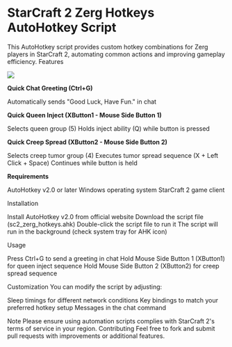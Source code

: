 # StarCraft 2 Zerg Hotkeys AutoHotkey Script
This AutoHotkey script provides custom hotkey combinations for Zerg players in StarCraft 2, automating common actions and improving gameplay efficiency.
Features

![](https://github.com/del0x3/sc2zergahk/blob/62321383ed6c9c66f3d43c9652279effa01a8a3d/2025-01-02%2013-01-54.gif)


**Quick Chat Greeting (Ctrl+G)**

Automatically sends "Good Luck, Have Fun." in chat


**Quick Queen Inject (XButton1 - Mouse Side Button 1)**

Selects queen group (5)
Holds inject ability (Q) while button is pressed


**Quick Creep Spread (XButton2 - Mouse Side Button 2)**

Selects creep tumor group (4)
Executes tumor spread sequence (X + Left Click + Space)
Continues while button is held

**Requirements**

AutoHotkey v2.0 or later
Windows operating system
StarCraft 2 game client

Installation

Install AutoHotkey v2.0 from official website
Download the script file (sc2_zerg_hotkeys.ahk)
Double-click the script file to run it
The script will run in the background (check system tray for AHK icon)

Usage

Press Ctrl+G to send a greeting in chat
Hold Mouse Side Button 1 (XButton1) for queen inject sequence
Hold Mouse Side Button 2 (XButton2) for creep spread sequence

Customization
You can modify the script by adjusting:

Sleep timings for different network conditions
Key bindings to match your preferred hotkey setup
Messages in the chat command

Note
Please ensure using automation scripts complies with StarCraft 2's terms of service in your region.
Contributing
Feel free to fork and submit pull requests with improvements or additional features.
